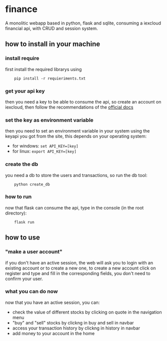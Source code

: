 # finance

A monolitic webapp based in python, flask and sqlite, consuming a iexcloud financial api, with CRUD and session system.

## how to install in your machine

### install require

first install the required librarys using

```
    pip install -r requieriments.txt
```

### get your api key

then you need a key to be able to consume the api, so create an account on iexcloud, then follow the recommendations of the [official docs](https://iexcloud.zendesk.com/hc/en-us/articles/1500012489741)

### set the key as environment variable

then you need to set an environment variable in your system using the keyapi you got from the site, this depends on your operating system:

* for windows: `set API_KEY=[key]`
* for linux: `export API_KEY=[key]`

### create the db

you need a db to store the users and transactions, so run the db tool:

```
    python create_db
```

### how to run

now that flask can consume the api, type in the console (in the root directory):

```
    flask run
```

## how to use

### "make a user account"

if you don't have an active session, the web will ask you to login with an existing account or to create a new one, to create a new account click on register and type and fill in the corresponding fields, you don't need to confirm your user.

### what you can do now

now that you have an active session, you can:
* check the value of different stocks by clicking on quote in the navigation menu
* "buy" and "sell" stocks by clickng in buy and sell in navbar
* access your transaction history by clickng in history in navbar
* add money to your account in the home
